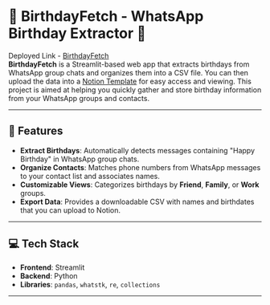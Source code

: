 # 🎉 BirthdayFetch - WhatsApp Birthday Extractor 🎉
Deployed Link - [BirthdayFetch](https://whatsapp-birthday-scrapper.streamlit.app/)  \
**BirthdayFetch** is a Streamlit-based web app that extracts birthdays from WhatsApp group chats and organizes them into a CSV file. You can then upload the data into a [Notion Template](https://peridot-pamphlet-cb4.notion.site/Birthday-calendar-916245c06332480d9cb72813c9d91156?pvs=4) for easy access and viewing. This project is aimed at helping you quickly gather and store birthday information from your WhatsApp groups and contacts.

---

## 🚀 Features
- **Extract Birthdays**: Automatically detects messages containing "Happy Birthday" in WhatsApp group chats.
- **Organize Contacts**: Matches phone numbers from WhatsApp messages to your contact list and associates names.
- **Customizable Views**: Categorizes birthdays by **Friend**, **Family**, or **Work** groups.
- **Export Data**: Provides a downloadable CSV with names and birthdates that you can upload to Notion.

---

## 💻 Tech Stack
- **Frontend**: Streamlit
- **Backend**: Python
- **Libraries**: `pandas`, `whatstk`, `re`, `collections`

---
